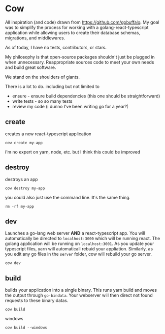 # Cow

All inspiration (and code) drawn from https://github.com/gobuffalo. My goal was to simplify the process for working with a golang-react-typescript application while allowing users to create their database schemas, migrations, and middlewares.

As of today, I have no tests, contributors, or stars.

My philosophy is that open-source packages shouldn't just be plugged in when unnecessary. Reappropriate sources code to meet your own needs and build great software.

We stand on the shoulders of giants.

There is a lot to do. including but not limited to

- ensure - ensure build dependencies (this one should be straightforward)
- write tests - so so many tests
- review my code (i dunno I've been writing go for a year?)

## create

creates a new react-typescript application

```
cow create my-app
```

i'm no expert on yarn, node, etc. but I think this could be improved

## destroy

destroys an app

```
cow destroy my-app
```

you could also just use the command line. It's the same thing.

```
rm -rf my-app
```

## dev

Launches a go-lang web server **AND** a react-typescript app. You will automatically be directed to `localhost:3000` which will be running react. The golang application will be running on `localhost:3001`. As you update your typescript files, yarn will automaticall rebuid your appliation. Similarly, as you edit any go files in the `server` folder, cow will rebuild your go server.

```
cow dev
```

## build

builds your application into a single binary. This runs yarn build and moves the output through `go-bindata`. Your webserver will then direct not found requests to these binary datas.

```
cow build
```

windows

```
cow build --windows
```
